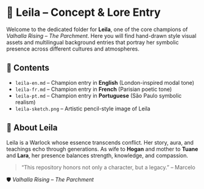 # 🎨 Leila – Concept & Lore Entry

Welcome to the dedicated folder for **Leila**, one of the core champions of *Valhalla Rising – The Parchment*. Here you will find hand-drawn style visual assets and multilingual background entries that portray her symbolic presence across different cultures and atmospheres.

## 📂 Contents

- `leila-en.md` – Champion entry in **English** (London-inspired modal tone)
- `leila-fr.md` – Champion entry in **French** (Parisian poetic tone)
- `leila-pt.md` – Champion entry in **Portuguese** (São Paulo symbolic realism)
- `leila-sketch.png` – Artistic pencil-style image of Leila

## 📜 About Leila

Leila is a Warlock whose essence transcends conflict. Her story, aura, and teachings echo through generations. As wife to **Hogan** and mother to **Tuane** and **Lara**, her presence balances strength, knowledge, and compassion.

> “This repository honors not only a character, but a legacy.” – Marcelo

🛡️ *Valhalla Rising – The Parchment*
